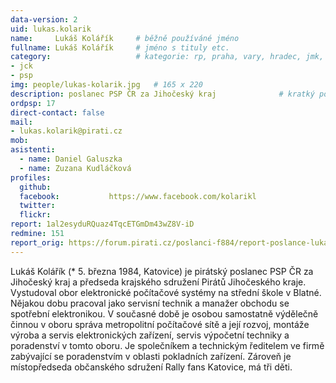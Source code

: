```yaml
---
data-version: 2
uid: lukas.kolarik
name:     Lukáš Kolářík  	# běžně používáné jméno
fullname: Lukáš Kolářík  	# jméno s tituly etc.
category:                 	# kategorie: rp, praha, vary, hradec, jmk, senat
- jck
- psp
img: people/lukas-kolarik.jpg   # 165 x 220
description: poslanec PSP ČR za Jihočeský kraj           	# kratký popis, max 160 znaků
ordpsp: 17
direct-contact: false
mail:
- lukas.kolarik@pirati.cz
mob:			  
asistenti:
  - name: Daniel Galuszka
  - name: Zuzana Kudláčková
profiles:
  github:                 
  facebook: 		  https://www.facebook.com/kolarikl
  twitter: 		  
  flickr:  
report: 1al2esyduRQuaz4TqcETGmDm43wZ8V-iD
redmine: 151
report_orig: https://forum.pirati.cz/poslanci-f884/report-poslance-lukase-kolarika-t39023.html
---
```


Lukáš Kolářík (* 5. března 1984, Katovice) je pirátský poslanec PSP ČR za Jihočeský kraj a předseda krajského sdružení Pirátů Jihočeského kraje. Vystudoval obor elektronické počítačové systémy na střední škole v Blatné. Nějakou dobu pracoval jako servisní technik a manažer obchodu se spotřební elektronikou. V současné době je osobou samostatně výdělečně činnou v oboru správa metropolitní počítačové sítě a její rozvoj, montáže výroba a servis elektronických zařízení, servis výpočetní techniky a poradenství v tomto oboru. Je společníkem a technickým ředitelem ve firmě zabývající se poradenstvím v oblasti pokladních zařízení. Zároveň je místopředseda občanského sdružení Rally fans Katovice, má tři děti.
